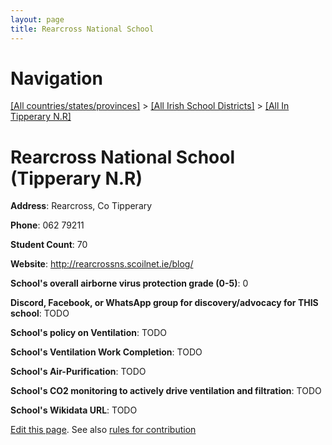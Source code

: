 ```yaml
---
layout: page
title: Rearcross National School
---
```

# Navigation

[[All countries/states/provinces]](../../..) > [[All Irish School Districts]](../..) > [[All In Tipperary N.R]](..)

# Rearcross National School (Tipperary N.R)

**Address**: Rearcross, Co Tipperary

**Phone**: 062 79211

**Student Count**: 70

**Website**: <http://rearcrossns.scoilnet.ie/blog/>

**School's overall airborne virus protection grade (0-5)**: 0

**Discord, Facebook, or WhatsApp group for discovery/advocacy for THIS school**: TODO

**School's policy on Ventilation**: TODO

**School's Ventilation Work Completion**: TODO

**School's Air-Purification**: TODO

**School's CO2 monitoring to actively drive ventilation and filtration**: TODO

**School's Wikidata URL**: TODO


[Edit this page](https://github.com/ventilate-schools/Ireland/edit/main/./Tipperary_N.R/Rearcross_National_School.md). See also [rules for contribution](../../../contribution-rules/)